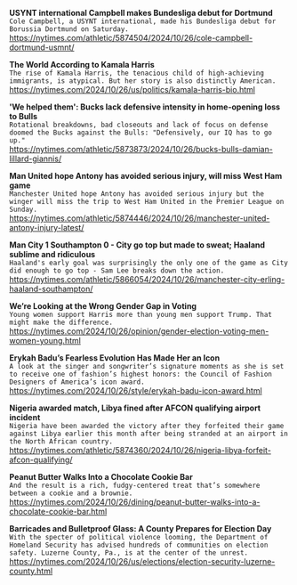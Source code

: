 **USYNT international Campbell makes Bundesliga debut for Dortmund**\
`Cole Campbell, a USYNT international, made his Bundesliga debut for Borussia Dortmund on Saturday.`\
https://nytimes.com/athletic/5874504/2024/10/26/cole-campbell-dortmund-usmnt/

**The World According to Kamala Harris**\
`The rise of Kamala Harris, the tenacious child of high-achieving immigrants, is atypical. But her story is also distinctly American.`\
https://nytimes.com/2024/10/26/us/politics/kamala-harris-bio.html

**'We helped them': Bucks lack defensive intensity in home-opening loss to Bulls**\
`Rotational breakdowns, bad closeouts and lack of focus on defense doomed the Bucks against the Bulls: "Defensively, our IQ has to go up."`\
https://nytimes.com/athletic/5873873/2024/10/26/bucks-bulls-damian-lillard-giannis/

**Man United hope Antony has avoided serious injury, will miss West Ham game**\
`Manchester United hope Antony has avoided serious injury but the winger will miss the trip to West Ham United in the Premier League on Sunday.`\
https://nytimes.com/athletic/5874446/2024/10/26/manchester-united-antony-injury-latest/

**Man City 1 Southampton 0 - City go top but made to sweat; Haaland sublime and ridiculous**\
`Haaland's early goal was surprisingly the only one of the game as City did enough to go top - Sam Lee breaks down the action.`\
https://nytimes.com/athletic/5866054/2024/10/26/manchester-city-erling-haaland-southampton/

**We’re Looking at the Wrong Gender Gap in Voting**\
`Young women support Harris more than young men support Trump. That might make the difference.`\
https://nytimes.com/2024/10/26/opinion/gender-election-voting-men-women-young.html

**Erykah Badu’s Fearless Evolution Has Made Her an Icon**\
`A look at the singer and songwriter’s signature moments as she is set to receive one of fashion’s highest honors: the Council of Fashion Designers of America’s icon award.`\
https://nytimes.com/2024/10/26/style/erykah-badu-icon-award.html

**Nigeria awarded match, Libya fined after AFCON qualifying airport incident**\
`Nigeria have been awarded the victory after they forfeited their game against Libya earlier this month after being stranded at an airport in the North African country.`\
https://nytimes.com/athletic/5874360/2024/10/26/nigeria-libya-forfeit-afcon-qualifying/

**Peanut Butter Walks Into a Chocolate Cookie Bar**\
`And the result is a rich, fudgy-centered treat that’s somewhere between a cookie and a brownie.`\
https://nytimes.com/2024/10/26/dining/peanut-butter-walks-into-a-chocolate-cookie-bar.html

**Barricades and Bulletproof Glass: A County Prepares for Election Day**\
`With the specter of political violence looming, the Department of Homeland Security has advised hundreds of communities on election safety. Luzerne County, Pa., is at the center of the unrest.`\
https://nytimes.com/2024/10/26/us/elections/election-security-luzerne-county.html


